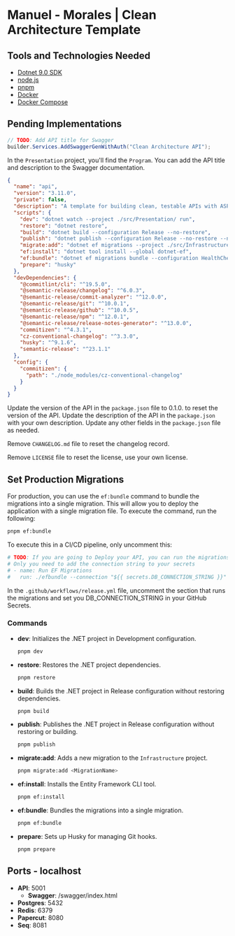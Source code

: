 # Manuel - Morales | Clean Architecture Template

## Tools and Technologies Needed

- [Dotnet 9.0 SDK](https://dotnet.microsoft.com/download)
- [node.js](https://nodejs.org/en/)
- [pnpm](https://pnpm.io/)
- [Docker](https://www.docker.com/)
- [Docker Compose](https://docs.docker.com/compose/)

## Pending Implementations

```csharp
// TODO: Add API title for Swagger
builder.Services.AddSwaggerGenWithAuth("Clean Architecture API");
```

In the `Presentation` project, you'll find the `Program`. You can add the API
title and description to the Swagger documentation.

```json
{
  "name": "api",
  "version": "3.11.0",
  "private": false,
  "description": "A template for building clean, testable APIs with ASP.NET Core",
  "scripts": {
    "dev": "dotnet watch --project ./src/Presentation/ run",
    "restore": "dotnet restore",
    "build": "dotnet build --configuration Release --no-restore",
    "publish": "dotnet publish --configuration Release --no-restore --no-build",
    "migrate:add": "dotnet ef migrations --project ./src/Infrastructure/ --startup-project ./src/Presentation/ add",
    "ef:install": "dotnet tool install --global dotnet-ef",
    "ef:bundle": "dotnet ef migrations bundle --configuration HealthChecks__Enabled=false --force --project ./src/Infrastructure/ --startup-project ./src/Presentation/ --output efbundle",
    "prepare": "husky"
  },
  "devDependencies": {
    "@commitlint/cli": "^19.5.0",
    "@semantic-release/changelog": "^6.0.3",
    "@semantic-release/commit-analyzer": "^12.0.0",
    "@semantic-release/git": "^10.0.1",
    "@semantic-release/github": "^10.0.5",
    "@semantic-release/npm": "^12.0.1",
    "@semantic-release/release-notes-generator": "^13.0.0",
    "commitizen": "^4.3.1",
    "cz-conventional-changelog": "^3.3.0",
    "husky": "^9.1.6",
    "semantic-release": "^23.1.1"
  },
  "config": {
    "commitizen": {
      "path": "./node_modules/cz-conventional-changelog"
    }
  }
}
```

Update the version of the API in the `package.json` file to 0.1.0. to reset the
version of the API. Update the description of the API in the `package.json` with
your own description. Update any other fields in the `package.json` file as
needed.

Remove `CHANGELOG.md` file to reset the changelog record.

Remove `LICENSE` file to reset the license, use your own license.

## Set Production Migrations

For production, you can use the `ef:bundle` command to bundle the migrations
into a single migration. This will allow you to deploy the application with a
single migration file. To execute the command, run the following:

```sh
pnpm ef:bundle
```

To execute this in a CI/CD pipeline, only uncomment this:

```yaml
# TODO: If you are going to Deploy your API, you can run the migrations here for your production database
# Only you need to add the connection string to your secrets
# - name: Run EF Migrations
#   run: ./efbundle --connection "${{ secrets.DB_CONNECTION_STRING }}"
```

In the `.github/workflows/release.yml` file, uncomment the section that runs the
migrations and set you DB_CONNECTION_STRING in your GitHub Secrets.

### Commands

- **dev**: Initializes the .NET project in Development configuration.

  ```sh
  pnpm dev
  ```

- **restore**: Restores the .NET project dependencies.

  ```sh
  pnpm restore
  ```

- **build**: Builds the .NET project in Release configuration without restoring
  dependencies.

  ```sh
  pnpm build
  ```

- **publish**: Publishes the .NET project in Release configuration without
  restoring or building.

  ```sh
  pnpm publish
  ```

- **migrate:add**: Adds a new migration to the `Infrastructure` project.

  ```sh
  pnpm migrate:add <MigrationName>
  ```

- **ef:install**: Installs the Entity Framework CLI tool.

  ```sh
  pnpm ef:install
  ```

- **ef:bundle**: Bundles the migrations into a single migration.

  ```sh
  pnpm ef:bundle
  ```

- **prepare**: Sets up Husky for managing Git hooks.

  ```sh
  pnpm prepare
  ```

## Ports - localhost

- **API**: 5001
  - **Swagger**: /swagger/index.html
- **Postgres**: 5432
- **Redis**: 6379
- **Papercut**: 8080
- **Seq**: 8081
